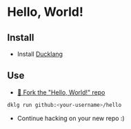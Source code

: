 # Hello, World!

## Install

* Install [Ducklang](https://github.com/ducklang-community/ducklang)

## Use

* [🖖 Fork the "Hello, World!" repo](https://github.com/ducklang-community/hello#top)

```sh
dklg run github:<your-username>/hello
```

* Continue hacking on your new repo :)

